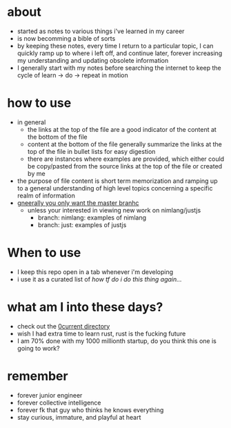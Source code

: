 # about

- started as notes to various things i've learned in my career
- is now becomming a bible of sorts
- by keeping these notes, every time I return to a particular topic, I can quickly ramp up to where i left off, and continue later, forever increasing my understanding and updating obsolete information
- I generally start with my notes before searching the internet to keep the cycle of learn -> do -> repeat in motion

# how to use

- in general
  - the links at the top of the file are a good indicator of the content at the bottom of the file
  - content at the bottom of the file generally summarize the links at the top of the file in bullet lists for easy digestion
  - there are instances where examples are provided, which either could be copy/pasted from the source links at the top of the file or created by me
- the purpose of file content is short term memorization and ramping up to a general understanding of high level topics concerning a specific realm of information
- [gneerally you only want  the master branhc](https://dev.to/patricksevat/optimize-your-git-clone-fetch-strategy-for-ci-pipeline-3pka)
  - unless your interested in viewing new work on nimlang/justjs
    - branch: nimlang: examples of nimlang
    - branch: just: examples of justjs

# When to use

- I keep this repo open in a tab whenever i'm developing
- i use it as a curated list of *how tf do i do this thing again...*

# what am I into these days?

- check out the [0current directory](./0current)
- wish I had extra time to learn rust, rust is the fucking future
- I am 70% done with my 1000 millionth startup, do you think this one is going to work?
  
# remember

- forever junior engineer
- forever collective intelligence
- forever fk that guy who thinks he knows everything
- stay curious, immature, and playful at heart
